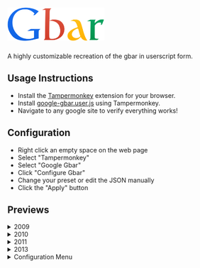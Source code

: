 # <img height="75px" alt="Gbar Logo" src="https://github.com/CallyHam/Google-Gbar/blob/main/images/gbar.svg?raw=true">

A highly customizable recreation of the gbar in userscript form.

## Usage Instructions
* Install the [Tampermonkey](https://www.tampermonkey.net/) extension for your browser.
* Install [google-gbar.user.js](https://github.com/dh6k/Google-Gbar/raw/main/google-gbar.user.js) using Tampermonkey.
* Navigate to any google site to verify everything works!
  
## Configuration
* Right click an empty space on the web page
* Select "Tampermonkey"
* Select "Google Gbar"
* Click "Configure Gbar"
* Change your preset or edit the JSON manually
* Click the "Apply" button

## Previews
<details>
<summary>2009</summary>
  
![2009: Menus Closed](https://github.com/CallyHam/Google-Gbar/blob/main/images/2009closed.png?raw=true)
![2009: Menus Open](https://github.com/CallyHam/Google-Gbar/blob/main/images/2009open.png?raw=true)
</details>
<details><summary>2010</summary>
  
![2010: Menus Closed](https://github.com/CallyHam/Google-Gbar/blob/main/images/2010closed.png?raw=true)
![2010: Menus Open](https://github.com/CallyHam/Google-Gbar/blob/main/images/2010open.png?raw=true)
</details>
<details><summary>2011</summary>
  
![2011: Menus Closed](https://github.com/CallyHam/Google-Gbar/blob/main/images/2011closed.png?raw=true)
![2011: Menus Open](https://github.com/CallyHam/Google-Gbar/blob/main/images/2011open.png?raw=true)
</details>
<details><summary>2013</summary>
  
![2013: Menus Closed](https://github.com/CallyHam/Google-Gbar/blob/main/images/2013closed.png?raw=true)
![2013: Menus Open](https://github.com/CallyHam/Google-Gbar/blob/main/images/2013open.png?raw=true)
</details>
<details><summary>Configuration Menu</summary>
  
![Configuration Menu](https://github.com/CallyHam/Google-Gbar/blob/main/images/settings.png?raw=true)
</details>
